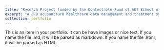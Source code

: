 ```yaml
---
title: "Reseach Project funded by the Contestable Fund of AUT School of Engineering, Computer and Mathematical Sciences, July 2022 - December 2022 "
excerpt: "A 3-D acupuncture healthcare data management and treatment system for improving humans suffering from mental health (DADDY4ISA) <br/><img src='/images/daddy.png'>"
collection: portfolio
---
```


This is an item in your portfolio. It can be have images or nice text. If you name the file .md, it will be parsed as markdown. If you name the file .html, it will be parsed as HTML. 
